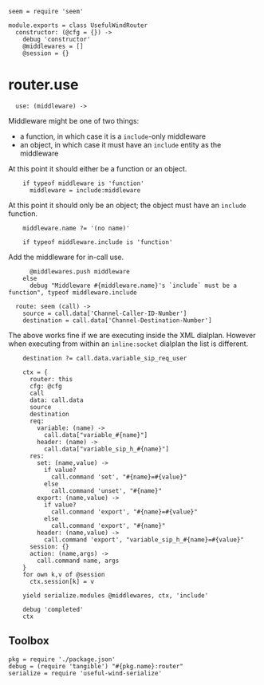     seem = require 'seem'

    module.exports = class UsefulWindRouter
      constructor: (@cfg = {}) ->
        debug 'constructor'
        @middlewares = []
        @session = {}

router.use
==========

      use: (middleware) ->

Middleware might be one of two things:
- a function, in which case it is a `include`-only middleware
- an object, in which case it must have an `include` entity as the middleware

At this point it should either be a function or an object.

        if typeof middleware is 'function'
          middleware = include:middleware

At this point it should only be an object; the object must have an `include` function.

        middleware.name ?= '(no name)'

        if typeof middleware.include is 'function'

Add the middleware for in-call use.

          @middlewares.push middleware
        else
          debug "Middleware #{middleware.name}'s `include` must be a function", typeof middleware.include

      route: seem (call) ->
        source = call.data['Channel-Caller-ID-Number']
        destination = call.data['Channel-Destination-Number']

The above works fine if we are executing inside the XML dialplan. However when executing from within an `inline:socket` dialplan the list is different.

        destination ?= call.data.variable_sip_req_user

        ctx = {
          router: this
          cfg: @cfg
          call
          data: call.data
          source
          destination
          req:
            variable: (name) ->
              call.data["variable_#{name}"]
            header: (name) ->
              call.data["variable_sip_h_#{name}"]
          res:
            set: (name,value) ->
              if value?
                call.command 'set', "#{name}=#{value}"
              else
                call.command 'unset', "#{name}"
            export: (name,value) ->
              if value?
                call.command 'export', "#{name}=#{value}"
              else
                call.command 'export', "#{name}"
            header: (name,value) ->
              call.command 'export', "variable_sip_h_#{name}=#{value}"
          session: {}
          action: (name,args) ->
            call.command name, args
        }
        for own k,v of @session
          ctx.session[k] = v

        yield serialize.modules @middlewares, ctx, 'include'

        debug 'completed'
        ctx

Toolbox
-------

    pkg = require './package.json'
    debug = (require 'tangible') "#{pkg.name}:router"
    serialize = require 'useful-wind-serialize'
